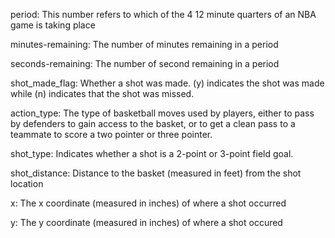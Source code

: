 period: This number refers to which of the 4 12 minute quarters of an NBA game is taking place

minutes-remaining: The number of minutes remaining in a period

seconds-remaining: The number of second remaining in a period

shot_made_flag: Whether a shot was made. (y) indicates the shot was made while (n) indicates that the shot was missed.

action_type: The type of basketball moves used by players, either to pass by defenders to gain access to the basket, or to get a clean pass to a teammate to score a two pointer or three pointer.

shot_type: Indicates whether a shot is a 2-point or 3-point field goal.

shot_distance: Distance to the basket (measured in feet) from the shot location

x: The x coordinate (measured in inches) of where a shot occurred

y: The y coordinate (measured in inches) of where a shot occured


